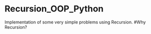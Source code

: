 # Recursion_OOP_Python
Implementation of some very simple problems using Recursion.
#Why Recursion?
